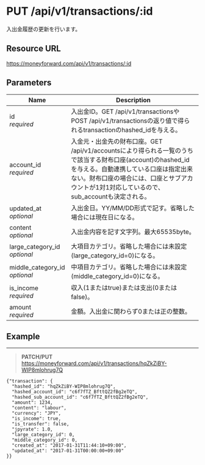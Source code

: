 # PUT /api/v1/transactions/:id

入出金履歴の更新を行います。

## Resource URL

https://moneyforward.com/api/v1/transactions/:id

## Parameters

Name | Description
-----------|------------------------
id <br> *required* | 入出金ID。GET /api/v1/transactionsやPOST /api/v1/transactionsの返り値で得られるtransactionのhashed_idを与える。
account_id <br> *required* | 入金元・出金先の財布口座。GET /api/v1/accountsにより得られる一覧のうちで該当する財布口座(account)のhashed_idを与える。自動連携している口座は指定出来ない。財布口座の場合には、口座とサブアカウントが1対1対応しているので、sub_accountも決定される。
updated_at <br> *optional* | 入出金日。YY/MM/DD形式で記す。省略した場合には現在日になる。
content <br> *optional* | 入出金内容を記す文字列。最大65535byte。
large_category_id <br> *optional* | 大項目カテゴリ。省略した場合には未設定(large_category_id=0)になる。
middle_category_id <br> *optional* | 中項目カテゴリ。省略した場合には未設定(middle_category_id=0)になる。
is_income <br> *required* | 収入(1またはtrue)または支出(0またはfalse)。
amount <br> *required* | 金額。入出金に関わらず0または正の整数。

## Example

***
> **PATCH/PUT** https://moneyforward.com/api/v1/transactions/hqZkZiBY-WIP8mlohrug7Q

    {"transaction": {
      "hashed_id": "hqZkZiBY-WIP8mlohrug7Q",
      "hashed_account_id": "c6f7fTZ_BfttQZ2fBg2eTQ",
      "hashed_sub_account_id": "c6f7fTZ_BfttQZ2fBg2eTQ",
      "amount": 1234,
      "content": "labour",
      "currency": "JPY",
      "is_income": true,
      "is_transfer": false,
      "jpyrate": 1.0,
      "large_category_id": 0,
      "middle_category_id": 0,
      "created_at": "2017-01-31T11:44:10+09:00",
      "updated_at": "2017-01-31T00:00:00+09:00"
    }}
